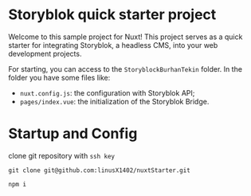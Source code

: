 
# Storyblok quick starter project

Welcome to this sample project for Nuxt!
This project serves as a quick starter for integrating Storyblok, a headless CMS, into your web development projects.

For starting, you can access to the `StoryblockBurhanTekin` folder.
In the folder you have some files like:

- `nuxt.config.js`: the configuration with Storyblok API;
- `pages/index.vue`: the initialization of the Storyblok Bridge.

# Startup and Config

clone git repository with `ssh key`

````
git clone git@github.com:linusX1402/nuxtStarter.git
````
````
npm i
````

